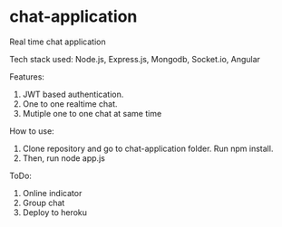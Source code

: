 # chat-application
Real time chat application

Tech stack used: Node.js, Express.js, Mongodb, Socket.io, Angular

Features:
1. JWT based authentication.
2. One to one realtime chat.
3. Mutiple one to one chat at same time

How to use:
1. Clone repository and go to chat-application folder. Run npm install.
2. Then, run node app.js

ToDo:
1. Online indicator
2. Group chat
3. Deploy to heroku
